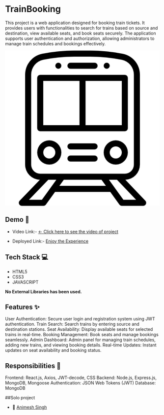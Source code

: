 
# TrainBooking
This project is a web application designed for booking train tickets. It provides users with functionalities to search for trains based on source and destination, view available seats, and book seats securely. The application supports user authentication and authorization, allowing administrators to manage train schedules and bookings effectively.


![Logo](https://github.com/Animesh-2/stepout/blob/main/frontend/public/train.png)


## Demo  🎥
- Video Link:- [<- Click here to see the video of project](https://vimeo.com/manage/videos/986287504?record_session_id=5a1a3928-567b-4bed-9ab4-0ae8d50e6a2f)

- Deployed Link:- [Enjoy the Experience](https://stepout-oz3ntl4wd-animesh-2s-projects.vercel.app/)


## Tech Stack 💻

- HTML5
- CSS3
- JAVASCRIPT

**No External Libraries has been used.**



## Features ✨
User Authentication: Secure user login and registration system using JWT authentication.
Train Search: Search trains by entering source and destination stations.
Seat Availability: Display available seats for selected trains in real-time.
Booking Management: Book seats and manage bookings seamlessly.
Admin Dashboard: Admin panel for managing train schedules, adding new trains, and viewing booking details.
Real-time Updates: Instant updates on seat availability and booking status.

## Responsibilities 💪
Frontend: React.js, Axios, JWT-decode, CSS
Backend: Node.js, Express.js, MongoDB, Mongoose
Authentication: JSON Web Tokens (JWT)
Database: MongoDB

##Solo project
- 👤 [Animesh Singh](https://www.github.com/Animesh-2)
